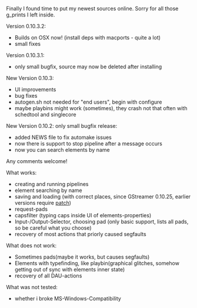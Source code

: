 Finally I found time to put my newest sources online. Sorry for all those g\_prints I left inside.

Version 0.10.3.2:
  * Builds on OSX now! (install deps with macports - quite a lot)
  * small fixes

Version 0.10.3.1:
  * only small bugfix, source may now be deleted after installing

New Version 0.10.3:
  * UI improvements
  * bug fixes
  * autogen.sh not needed for "end users", begin with configure
  * maybe playbins might work (sometimes), they crash not that often with schedtool and singlecore

New Version 0.10.2: only small bugfix release:
  * added NEWS file to fix automake issues
  * now there is support to stop pipeline after a message occurs
  * now you can search elements by name


Any comments welcome!

What works:
  * creating and running pipelines
  * element searching by name
  * saving and loading (with correct places, since GStreamer 0.10.25, earlier versions require [patch](http://bugzilla.gnome.org/show_bug.cgi?id=527488))
  * request-pads
  * capsfilter (typing caps inside UI of elements-properties)
  * Input-/Output-Selector, choosing pad (only basic support, lists all pads, so be careful what you choose)
  * recovery of most actions that priorly caused segfaults

What does not work:
  * Sometimes pads(maybe it works, but causes segfaults)
  * Elements with typefinding, like playbin(graphical glitches, somehow getting out of sync with elements inner state)
  * recovery of all DAU-actions



What was not tested:
  * whether i broke MS-Windows-Compatibility
